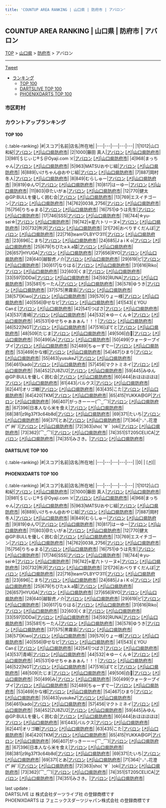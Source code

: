 ```yaml
---
title: 'COUNTUP AREA RANKING | 山口県 | 防府市 | アバロン'
---
```

## COUNTUP AREA RANKING | 山口県 | 防府市 | アバロン

[TOP](/darts/rank/) > [山口県](/darts/rank/山口県/) > [防府市](/darts/rank/山口県/防府市/) > アバロン

___

<a href="https://twitter.com/share?ref_src=twsrc%5Etfw" data-text="COUNTUP AREA RANKING | 山口県防府市アバロン" class="twitter-share-button" data-hashtags="DARTSLIVE,PHOENIXDARTS,darts,ダーツ" data-show-count="false">Tweet</a>

* [ランキング](#カウントアップランキング)
    * [TOP 100](#top-100)
    * [DARTSLIVE TOP 100](#dartslive-top-100)
    * [PHOENIXDARTS TOP 100](#phoenixdarts-top-100)

### 市区町村

<ul>

</ul>

### カウントアップランキング

#### TOP 100



{:.table-ranking}
|#|スコア|名前|店名|所在地|
|---|---|---|---|---|
|1|1012|<span class="rank-name-pd"><span class="pro-icon-pd"></span>山口 和紀</span>|<a href="/darts/rank/shops/7045.html">アバロン</a> <a href="https://vs.phoenixdarts.com/jp/shop/shopDetailInfo/s_7045?s_seq=7045">[↗]</a>|<a href="/darts/rank/山口県/防府市">山口県防府市</a>|
|2|1000|<span class="rank-name-pd">藤田  真人</span>|<a href="/darts/rank/shops/7045.html">アバロン</a> <a href="https://vs.phoenixdarts.com/jp/shop/shopDetailInfo/s_7045?s_seq=7045">[↗]</a>|<a href="/darts/rank/山口県/防府市">山口県防府市</a>|
|3|981|<span class="rank-name-pd">＄じぃじ®️＄＠Oyaji.com ☠️</span>|<a href="/darts/rank/shops/7045.html">アバロン</a> <a href="https://vs.phoenixdarts.com/jp/shop/shopDetailInfo/s_7045?s_seq=7045">[↗]</a>|<a href="/darts/rank/山口県/防府市">山口県防府市</a>|
|4|968|<span class="rank-name-pd">まっちゃん</span>|<a href="/darts/rank/shops/7045.html">アバロン</a> <a href="https://vs.phoenixdarts.com/jp/shop/shopDetailInfo/s_7045?s_seq=7045">[↗]</a>|<a href="/darts/rank/山口県/防府市">山口県防府市</a>|
|5|963|<span class="rank-name-pd">MATSUおやじ組</span>|<a href="/darts/rank/shops/7045.html">アバロン</a> <a href="https://vs.phoenixdarts.com/jp/shop/shopDetailInfo/s_7045?s_seq=7045">[↗]</a>|<a href="/darts/rank/山口県/防府市">山口県防府市</a>|
|6|889|<span class="rank-name-pd">いけちゃん@おやじ組</span>|<a href="/darts/rank/shops/7045.html">アバロン</a> <a href="https://vs.phoenixdarts.com/jp/shop/shopDetailInfo/s_7045?s_seq=7045">[↗]</a>|<a href="/darts/rank/山口県/防府市">山口県防府市</a>|
|7|887|<span class="rank-name-pd"><span class="pro-icon-pd"></span>岡村 冬人</span>|<a href="/darts/rank/shops/7045.html">アバロン</a> <a href="https://vs.phoenixdarts.com/jp/shop/shopDetailInfo/s_7045?s_seq=7045">[↗]</a>|<a href="/darts/rank/山口県/防府市">山口県防府市</a>|
|8|849|<span class="rank-name-pd">むらしゅー</span>|<a href="/darts/rank/shops/7045.html">アバロン</a> <a href="https://vs.phoenixdarts.com/jp/shop/shopDetailInfo/s_7045?s_seq=7045">[↗]</a>|<a href="/darts/rank/山口県/防府市">山口県防府市</a>|
|9|819|<span class="rank-name-pd">ゆん♡</span>|<a href="/darts/rank/shops/7045.html">アバロン</a> <a href="https://vs.phoenixdarts.com/jp/shop/shopDetailInfo/s_7045?s_seq=7045">[↗]</a>|<a href="/darts/rank/山口県/防府市">山口県防府市</a>|
|10|817|<span class="rank-name-pd">はーゆー</span>|<a href="/darts/rank/shops/7045.html">アバロン</a> <a href="https://vs.phoenixdarts.com/jp/shop/shopDetailInfo/s_7045?s_seq=7045">[↗]</a>|<a href="/darts/rank/山口県/防府市">山口県防府市</a>|
|11|803|<span class="rank-name-pd">@たいがぁ</span>|<a href="/darts/rank/shops/7045.html">アバロン</a> <a href="https://vs.phoenixdarts.com/jp/shop/shopDetailInfo/s_7045?s_seq=7045">[↗]</a>|<a href="/darts/rank/山口県/防府市">山口県防府市</a>|
|12|770|<span class="rank-name-pd">健太@GP:BULLを優しく囲む会</span>|<a href="/darts/rank/shops/7045.html">アバロン</a> <a href="https://vs.phoenixdarts.com/jp/shop/shopDetailInfo/s_7045?s_seq=7045">[↗]</a>|<a href="/darts/rank/山口県/防府市">山口県防府市</a>|
|13|769|<span class="rank-name-pd">エスイチゴーン</span>|<a href="/darts/rank/shops/7045.html">アバロン</a> <a href="https://vs.phoenixdarts.com/jp/shop/shopDetailInfo/s_7045?s_seq=7045">[↗]</a>|<a href="/darts/rank/山口県/防府市">山口県防府市</a>|
|14|762|<span class="rank-name-pd">0038_2756</span>|<a href="/darts/rank/shops/7045.html">アバロン</a> <a href="https://vs.phoenixdarts.com/jp/shop/shopDetailInfo/s_7045?s_seq=7045">[↗]</a>|<a href="/darts/rank/山口県/防府市">山口県防府市</a>|
|15|756|<span class="rank-name-pd">りちゅまる</span>|<a href="/darts/rank/shops/7045.html">アバロン</a> <a href="https://vs.phoenixdarts.com/jp/shop/shopDetailInfo/s_7045?s_seq=7045">[↗]</a>|<a href="/darts/rank/山口県/防府市">山口県防府市</a>|
|16|751|<span class="rank-name-pd">ゆうは先生</span>|<a href="/darts/rank/shops/7045.html">アバロン</a> <a href="https://vs.phoenixdarts.com/jp/shop/shopDetailInfo/s_7045?s_seq=7045">[↗]</a>|<a href="/darts/rank/山口県/防府市">山口県防府市</a>|
|17|746|<span class="rank-name-pd">SSS</span>|<a href="/darts/rank/shops/7045.html">アバロン</a> <a href="https://vs.phoenixdarts.com/jp/shop/shopDetailInfo/s_7045?s_seq=7045">[↗]</a>|<a href="/darts/rank/山口県/防府市">山口県防府市</a>|
|18|744|<span class="rank-name-pd">☆yu-sei☆</span>|<a href="/darts/rank/shops/7045.html">アバロン</a> <a href="https://vs.phoenixdarts.com/jp/shop/shopDetailInfo/s_7045?s_seq=7045">[↗]</a>|<a href="/darts/rank/山口県/防府市">山口県防府市</a>|
|19|742|<span class="rank-name-pd">⭐︎星六トリーヌ⭐︎</span>|<a href="/darts/rank/shops/7045.html">アバロン</a> <a href="https://vs.phoenixdarts.com/jp/shop/shopDetailInfo/s_7045?s_seq=7045">[↗]</a>|<a href="/darts/rank/山口県/防府市">山口県防府市</a>|
|20|732|<span class="rank-name-pd">所沢</span>|<a href="/darts/rank/shops/7045.html">アバロン</a> <a href="https://vs.phoenixdarts.com/jp/shop/shopDetailInfo/s_7045?s_seq=7045">[↗]</a>|<a href="/darts/rank/山口県/防府市">山口県防府市</a>|
|21|726|<span class="rank-name-pd">おべりすくだんぼ</span>|<a href="/darts/rank/shops/7045.html">アバロン</a> <a href="https://vs.phoenixdarts.com/jp/shop/shopDetailInfo/s_7045?s_seq=7045">[↗]</a>|<a href="/darts/rank/山口県/防府市">山口県防府市</a>|
|22|716|<span class="rank-name-pd">team♡LBY♡311</span>|<a href="/darts/rank/shops/7045.html">アバロン</a> <a href="https://vs.phoenixdarts.com/jp/shop/shopDetailInfo/s_7045?s_seq=7045">[↗]</a>|<a href="/darts/rank/山口県/防府市">山口県防府市</a>|
|23|696|<span class="rank-name-pd">こまち</span>|<a href="/darts/rank/shops/7045.html">アバロン</a> <a href="https://vs.phoenixdarts.com/jp/shop/shopDetailInfo/s_7045?s_seq=7045">[↗]</a>|<a href="/darts/rank/山口県/防府市">山口県防府市</a>|
|24|685|<span class="rank-name-pd">J a i K o</span>|<a href="/darts/rank/shops/7045.html">アバロン</a> <a href="https://vs.phoenixdarts.com/jp/shop/shopDetailInfo/s_7045?s_seq=7045">[↗]</a>|<a href="/darts/rank/山口県/防府市">山口県防府市</a>|
|25|679|<span class="rank-name-pd">ちびたa.k.a猿</span>|<a href="/darts/rank/shops/7045.html">アバロン</a> <a href="https://vs.phoenixdarts.com/jp/shop/shopDetailInfo/s_7045?s_seq=7045">[↗]</a>|<a href="/darts/rank/山口県/防府市">山口県防府市</a>|
|26|657|<span class="rank-name-pd">HYUGA</span>|<a href="/darts/rank/shops/7045.html">アバロン</a> <a href="https://vs.phoenixdarts.com/jp/shop/shopDetailInfo/s_7045?s_seq=7045">[↗]</a>|<a href="/darts/rank/山口県/防府市">山口県防府市</a>|
|27|656|<span class="rank-name-pd">RYO</span>|<a href="/darts/rank/shops/7045.html">アバロン</a> <a href="https://vs.phoenixdarts.com/jp/shop/shopDetailInfo/s_7045?s_seq=7045">[↗]</a>|<a href="/darts/rank/山口県/防府市">山口県防府市</a>|
|28|640|<span class="rank-name-pd">越智虎ノ介</span>|<a href="/darts/rank/shops/7045.html">アバロン</a> <a href="https://vs.phoenixdarts.com/jp/shop/shopDetailInfo/s_7045?s_seq=7045">[↗]</a>|<a href="/darts/rank/山口県/防府市">山口県防府市</a>|
|29|619|<span class="rank-name-pd">ピ</span>|<a href="/darts/rank/shops/7045.html">アバロン</a> <a href="https://vs.phoenixdarts.com/jp/shop/shopDetailInfo/s_7045?s_seq=7045">[↗]</a>|<a href="/darts/rank/山口県/防府市">山口県防府市</a>|
|30|617|<span class="rank-name-pd">なりはる</span>|<a href="/darts/rank/shops/7045.html">アバロン</a> <a href="https://vs.phoenixdarts.com/jp/shop/shopDetailInfo/s_7045?s_seq=7045">[↗]</a>|<a href="/darts/rank/山口県/防府市">山口県防府市</a>|
|31|616|<span class="rank-name-pd">Riko</span>|<a href="/darts/rank/shops/7045.html">アバロン</a> <a href="https://vs.phoenixdarts.com/jp/shop/shopDetailInfo/s_7045?s_seq=7045">[↗]</a>|<a href="/darts/rank/山口県/防府市">山口県防府市</a>|
|32|603|<span class="rank-name-pd">くま</span>|<a href="/darts/rank/shops/7045.html">アバロン</a> <a href="https://vs.phoenixdarts.com/jp/shop/shopDetailInfo/s_7045?s_seq=7045">[↗]</a>|<a href="/darts/rank/山口県/防府市">山口県防府市</a>|
|33|597|<span class="rank-name-pd">DDDai</span>|<a href="/darts/rank/shops/7045.html">アバロン</a> <a href="https://vs.phoenixdarts.com/jp/shop/shopDetailInfo/s_7045?s_seq=7045">[↗]</a>|<a href="/darts/rank/山口県/防府市">山口県防府市</a>|
|34|592|<span class="rank-name-pd">RUNA</span>|<a href="/darts/rank/shops/7045.html">アバロン</a> <a href="https://vs.phoenixdarts.com/jp/shop/shopDetailInfo/s_7045?s_seq=7045">[↗]</a>|<a href="/darts/rank/山口県/防府市">山口県防府市</a>|
|35|581|<span class="rank-name-pd">ちーたん</span>|<a href="/darts/rank/shops/7045.html">アバロン</a> <a href="https://vs.phoenixdarts.com/jp/shop/shopDetailInfo/s_7045?s_seq=7045">[↗]</a>|<a href="/darts/rank/山口県/防府市">山口県防府市</a>|
|36|578|<span class="rank-name-pd">ゆうき</span>|<a href="/darts/rank/shops/7045.html">アバロン</a> <a href="https://vs.phoenixdarts.com/jp/shop/shopDetailInfo/s_7045?s_seq=7045">[↗]</a>|<a href="/darts/rank/山口県/防府市">山口県防府市</a>|
|37|575|<span class="rank-name-pd">黒霧島</span>|<a href="/darts/rank/shops/7045.html">アバロン</a> <a href="https://vs.phoenixdarts.com/jp/shop/shopDetailInfo/s_7045?s_seq=7045">[↗]</a>|<a href="/darts/rank/山口県/防府市">山口県防府市</a>|
|38|571|<span class="rank-name-pd">Kiwo</span>|<a href="/darts/rank/shops/7045.html">アバロン</a> <a href="https://vs.phoenixdarts.com/jp/shop/shopDetailInfo/s_7045?s_seq=7045">[↗]</a>|<a href="/darts/rank/山口県/防府市">山口県防府市</a>|
|39|570|<span class="rank-name-pd">りょー様</span>|<a href="/darts/rank/shops/7045.html">アバロン</a> <a href="https://vs.phoenixdarts.com/jp/shop/shopDetailInfo/s_7045?s_seq=7045">[↗]</a>|<a href="/darts/rank/山口県/防府市">山口県防府市</a>|
|40|556|<span class="rank-name-pd">@せなピ</span>|<a href="/darts/rank/shops/7045.html">アバロン</a> <a href="https://vs.phoenixdarts.com/jp/shop/shopDetailInfo/s_7045?s_seq=7045">[↗]</a>|<a href="/darts/rank/山口県/防府市">山口県防府市</a>|
|41|543|<span class="rank-name-pd">￡YOU Can￡</span>|<a href="/darts/rank/shops/7045.html">アバロン</a> <a href="https://vs.phoenixdarts.com/jp/shop/shopDetailInfo/s_7045?s_seq=7045">[↗]</a>|<a href="/darts/rank/山口県/防府市">山口県防府市</a>|
|42|541|<span class="rank-name-pd">つばさ</span>|<a href="/darts/rank/shops/7045.html">アバロン</a> <a href="https://vs.phoenixdarts.com/jp/shop/shopDetailInfo/s_7045?s_seq=7045">[↗]</a>|<a href="/darts/rank/山口県/防府市">山口県防府市</a>|
|43|537|<span class="rank-name-pd">青崎</span>|<a href="/darts/rank/shops/7045.html">アバロン</a> <a href="https://vs.phoenixdarts.com/jp/shop/shopDetailInfo/s_7045?s_seq=7045">[↗]</a>|<a href="/darts/rank/山口県/防府市">山口県防府市</a>|
|44|532|<span class="rank-name-pd">☆ゆーくん☆</span>|<a href="/darts/rank/shops/7045.html">アバロン</a> <a href="https://vs.phoenixdarts.com/jp/shop/shopDetailInfo/s_7045?s_seq=7045">[↗]</a>|<a href="/darts/rank/山口県/防府市">山口県防府市</a>|
|45|531|<span class="rank-name-pd">ゆせちゃぁぁぁん！！！</span>|<a href="/darts/rank/shops/7045.html">アバロン</a> <a href="https://vs.phoenixdarts.com/jp/shop/shopDetailInfo/s_7045?s_seq=7045">[↗]</a>|<a href="/darts/rank/山口県/防府市">山口県防府市</a>|
|46|522|<span class="rank-name-pd">NGT</span>|<a href="/darts/rank/shops/7045.html">アバロン</a> <a href="https://vs.phoenixdarts.com/jp/shop/shopDetailInfo/s_7045?s_seq=7045">[↗]</a>|<a href="/darts/rank/山口県/防府市">山口県防府市</a>|
|47|516|<span class="rank-name-pd">ぽてと</span>|<a href="/darts/rank/shops/7045.html">アバロン</a> <a href="https://vs.phoenixdarts.com/jp/shop/shopDetailInfo/s_7045?s_seq=7045">[↗]</a>|<a href="/darts/rank/山口県/防府市">山口県防府市</a>|
|48|509|<span class="rank-name-pd">たじま</span>|<a href="/darts/rank/shops/7045.html">アバロン</a> <a href="https://vs.phoenixdarts.com/jp/shop/shopDetailInfo/s_7045?s_seq=7045">[↗]</a>|<a href="/darts/rank/山口県/防府市">山口県防府市</a>|
|49|506|<span class="rank-name-pd">白🐎</span>|<a href="/darts/rank/shops/7045.html">アバロン</a> <a href="https://vs.phoenixdarts.com/jp/shop/shopDetailInfo/s_7045?s_seq=7045">[↗]</a>|<a href="/darts/rank/山口県/防府市">山口県防府市</a>|
|50|499|<span class="rank-name-pd">み</span>|<a href="/darts/rank/shops/7045.html">アバロン</a> <a href="https://vs.phoenixdarts.com/jp/shop/shopDetailInfo/s_7045?s_seq=7045">[↗]</a>|<a href="/darts/rank/山口県/防府市">山口県防府市</a>|
|50|499|<span class="rank-name-pd">ウォータープイプイ</span>|<a href="/darts/rank/shops/7045.html">アバロン</a> <a href="https://vs.phoenixdarts.com/jp/shop/shopDetailInfo/s_7045?s_seq=7045">[↗]</a>|<a href="/darts/rank/山口県/防府市">山口県防府市</a>|
|52|489|<span class="rank-name-pd">ちゅーずでー</span>|<a href="/darts/rank/shops/7045.html">アバロン</a> <a href="https://vs.phoenixdarts.com/jp/shop/shopDetailInfo/s_7045?s_seq=7045">[↗]</a>|<a href="/darts/rank/山口県/防府市">山口県防府市</a>|
|53|469|<span class="rank-name-pd">かな様</span>|<a href="/darts/rank/shops/7045.html">アバロン</a> <a href="https://vs.phoenixdarts.com/jp/shop/shopDetailInfo/s_7045?s_seq=7045">[↗]</a>|<a href="/darts/rank/山口県/防府市">山口県防府市</a>|
|54|467|<span class="rank-name-pd">ひまり</span>|<a href="/darts/rank/shops/7045.html">アバロン</a> <a href="https://vs.phoenixdarts.com/jp/shop/shopDetailInfo/s_7045?s_seq=7045">[↗]</a>|<a href="/darts/rank/山口県/防府市">山口県防府市</a>|
|55|463|<span class="rank-name-pd">yusuke♪</span>|<a href="/darts/rank/shops/7045.html">アバロン</a> <a href="https://vs.phoenixdarts.com/jp/shop/shopDetailInfo/s_7045?s_seq=7045">[↗]</a>|<a href="/darts/rank/山口県/防府市">山口県防府市</a>|
|56|461|<span class="rank-name-pd">kado</span>|<a href="/darts/rank/shops/7045.html">アバロン</a> <a href="https://vs.phoenixdarts.com/jp/shop/shopDetailInfo/s_7045?s_seq=7045">[↗]</a>|<a href="/darts/rank/山口県/防府市">山口県防府市</a>|
|57|456|<span class="rank-name-pd">マクトミネイ</span>|<a href="/darts/rank/shops/7045.html">アバロン</a> <a href="https://vs.phoenixdarts.com/jp/shop/shopDetailInfo/s_7045?s_seq=7045">[↗]</a>|<a href="/darts/rank/山口県/防府市">山口県防府市</a>|
|58|452|<span class="rank-name-pd">ZU8ZU2</span>|<a href="/darts/rank/shops/7045.html">アバロン</a> <a href="https://vs.phoenixdarts.com/jp/shop/shopDetailInfo/s_7045?s_seq=7045">[↗]</a>|<a href="/darts/rank/山口県/防府市">山口県防府市</a>|
|59|445|<span class="rank-name-pd">みゆん@GP:BULLを優しく囲む会</span>|<a href="/darts/rank/shops/7045.html">アバロン</a> <a href="https://vs.phoenixdarts.com/jp/shop/shopDetailInfo/s_7045?s_seq=7045">[↗]</a>|<a href="/darts/rank/山口県/防府市">山口県防府市</a>|
|60|444|<span class="rank-name-pd">おほほほほほ</span>|<a href="/darts/rank/shops/7045.html">アバロン</a> <a href="https://vs.phoenixdarts.com/jp/shop/shopDetailInfo/s_7045?s_seq=7045">[↗]</a>|<a href="/darts/rank/山口県/防府市">山口県防府市</a>|
|61|443|<span class="rank-name-pd">バルクス</span>|<a href="/darts/rank/shops/7045.html">アバロン</a> <a href="https://vs.phoenixdarts.com/jp/shop/shopDetailInfo/s_7045?s_seq=7045">[↗]</a>|<a href="/darts/rank/山口県/防府市">山口県防府市</a>|
|62|441|<span class="rank-name-pd">オリゴ糖</span>|<a href="/darts/rank/shops/7045.html">アバロン</a> <a href="https://vs.phoenixdarts.com/jp/shop/shopDetailInfo/s_7045?s_seq=7045">[↗]</a>|<a href="/darts/rank/山口県/防府市">山口県防府市</a>|
|63|435|<span class="rank-name-pd">こた</span>|<a href="/darts/rank/shops/7045.html">アバロン</a> <a href="https://vs.phoenixdarts.com/jp/shop/shopDetailInfo/s_7045?s_seq=7045">[↗]</a>|<a href="/darts/rank/山口県/防府市">山口県防府市</a>|
|64|420|<span class="rank-name-pd">TKM</span>|<a href="/darts/rank/shops/7045.html">アバロン</a> <a href="https://vs.phoenixdarts.com/jp/shop/shopDetailInfo/s_7045?s_seq=7045">[↗]</a>|<a href="/darts/rank/山口県/防府市">山口県防府市</a>|
|65|415|<span class="rank-name-pd">YUKKA@GP</span>|<a href="/darts/rank/shops/7045.html">アバロン</a> <a href="https://vs.phoenixdarts.com/jp/shop/shopDetailInfo/s_7045?s_seq=7045">[↗]</a>|<a href="/darts/rank/山口県/防府市">山口県防府市</a>|
|66|407|<span class="rank-name-pd">がっきーーー(⌒ ͜   ⌒)</span>|<a href="/darts/rank/shops/7045.html">アバロン</a> <a href="https://vs.phoenixdarts.com/jp/shop/shopDetailInfo/s_7045?s_seq=7045">[↗]</a>|<a href="/darts/rank/山口県/防府市">山口県防府市</a>|
|67|396|<span class="rank-name-pd">日本人なら米を食え</span>|<a href="/darts/rank/shops/7045.html">アバロン</a> <a href="https://vs.phoenixdarts.com/jp/shop/shopDetailInfo/s_7045?s_seq=7045">[↗]</a>|<a href="/darts/rank/山口県/防府市">山口県防府市</a>|
|68|381|<span class="rank-name-pd">z9lg37f3c64b8d</span>|<a href="/darts/rank/shops/7045.html">アバロン</a> <a href="https://vs.phoenixdarts.com/jp/shop/shopDetailInfo/s_7045?s_seq=7045">[↗]</a>|<a href="/darts/rank/山口県/防府市">山口県防府市</a>|
|69|371|<span class="rank-name-pd">たいち</span>|<a href="/darts/rank/shops/7045.html">アバロン</a> <a href="https://vs.phoenixdarts.com/jp/shop/shopDetailInfo/s_7045?s_seq=7045">[↗]</a>|<a href="/darts/rank/山口県/防府市">山口県防府市</a>|
|69|371|<span class="rank-name-pd">とあ</span>|<a href="/darts/rank/shops/7045.html">アバロン</a> <a href="https://vs.phoenixdarts.com/jp/shop/shopDetailInfo/s_7045?s_seq=7045">[↗]</a>|<a href="/darts/rank/山口県/防府市">山口県防府市</a>|
|71|364|<span class="rank-name-pd">㌧㌧花澄(*ﾟ艸ﾟ)</span>|<a href="/darts/rank/shops/7045.html">アバロン</a> <a href="https://vs.phoenixdarts.com/jp/shop/shopDetailInfo/s_7045?s_seq=7045">[↗]</a>|<a href="/darts/rank/山口県/防府市">山口県防府市</a>|
|72|363|<span class="rank-name-pd">sho( ´∀｀)oki</span>|<a href="/darts/rank/shops/7045.html">アバロン</a> <a href="https://vs.phoenixdarts.com/jp/shop/shopDetailInfo/s_7045?s_seq=7045">[↗]</a>|<a href="/darts/rank/山口県/防府市">山口県防府市</a>|
|73|362|<span class="rank-name-pd">(⌒ ͜   ⌒)</span>|<a href="/darts/rank/shops/7045.html">アバロン</a> <a href="https://vs.phoenixdarts.com/jp/shop/shopDetailInfo/s_7045?s_seq=7045">[↗]</a>|<a href="/darts/rank/山口県/防府市">山口県防府市</a>|
|74|351|<span class="rank-name-pd">ST205CELICA</span>|<a href="/darts/rank/shops/7045.html">アバロン</a> <a href="https://vs.phoenixdarts.com/jp/shop/shopDetailInfo/s_7045?s_seq=7045">[↗]</a>|<a href="/darts/rank/山口県/防府市">山口県防府市</a>|
|74|351|<span class="rank-name-pd">みさき。</span>|<a href="/darts/rank/shops/7045.html">アバロン</a> <a href="https://vs.phoenixdarts.com/jp/shop/shopDetailInfo/s_7045?s_seq=7045">[↗]</a>|<a href="/darts/rank/山口県/防府市">山口県防府市</a>|


#### DARTSLIVE TOP 100



{:.table-ranking}
|#|スコア|名前|店名|所在地|
|---|---|---|---|---|
||0|<span class="rank-name-dl"> </span>|<a href="/darts/rank/shops/.html"></a> <a href="">[↗]</a>|<a href="/darts/rank//"></a>|


#### PHOENIXDARTS TOP 100



{:.table-ranking}
|#|スコア|名前|店名|所在地|
|---|---|---|---|---|
|1|1012|<span class="rank-name-pd"><span class="pro-icon-pd"></span>山口 和紀</span>|<a href="/darts/rank/shops/7045.html">アバロン</a> <a href="https://vs.phoenixdarts.com/jp/shop/shopDetailInfo/s_7045?s_seq=7045">[↗]</a>|<a href="/darts/rank/山口県/防府市">山口県防府市</a>|
|2|1000|<span class="rank-name-pd">藤田  真人</span>|<a href="/darts/rank/shops/7045.html">アバロン</a> <a href="https://vs.phoenixdarts.com/jp/shop/shopDetailInfo/s_7045?s_seq=7045">[↗]</a>|<a href="/darts/rank/山口県/防府市">山口県防府市</a>|
|3|981|<span class="rank-name-pd">＄じぃじ®️＄＠Oyaji.com ☠️</span>|<a href="/darts/rank/shops/7045.html">アバロン</a> <a href="https://vs.phoenixdarts.com/jp/shop/shopDetailInfo/s_7045?s_seq=7045">[↗]</a>|<a href="/darts/rank/山口県/防府市">山口県防府市</a>|
|4|968|<span class="rank-name-pd">まっちゃん</span>|<a href="/darts/rank/shops/7045.html">アバロン</a> <a href="https://vs.phoenixdarts.com/jp/shop/shopDetailInfo/s_7045?s_seq=7045">[↗]</a>|<a href="/darts/rank/山口県/防府市">山口県防府市</a>|
|5|963|<span class="rank-name-pd">MATSUおやじ組</span>|<a href="/darts/rank/shops/7045.html">アバロン</a> <a href="https://vs.phoenixdarts.com/jp/shop/shopDetailInfo/s_7045?s_seq=7045">[↗]</a>|<a href="/darts/rank/山口県/防府市">山口県防府市</a>|
|6|889|<span class="rank-name-pd">いけちゃん@おやじ組</span>|<a href="/darts/rank/shops/7045.html">アバロン</a> <a href="https://vs.phoenixdarts.com/jp/shop/shopDetailInfo/s_7045?s_seq=7045">[↗]</a>|<a href="/darts/rank/山口県/防府市">山口県防府市</a>|
|7|887|<span class="rank-name-pd"><span class="pro-icon-pd"></span>岡村 冬人</span>|<a href="/darts/rank/shops/7045.html">アバロン</a> <a href="https://vs.phoenixdarts.com/jp/shop/shopDetailInfo/s_7045?s_seq=7045">[↗]</a>|<a href="/darts/rank/山口県/防府市">山口県防府市</a>|
|8|849|<span class="rank-name-pd">むらしゅー</span>|<a href="/darts/rank/shops/7045.html">アバロン</a> <a href="https://vs.phoenixdarts.com/jp/shop/shopDetailInfo/s_7045?s_seq=7045">[↗]</a>|<a href="/darts/rank/山口県/防府市">山口県防府市</a>|
|9|819|<span class="rank-name-pd">ゆん♡</span>|<a href="/darts/rank/shops/7045.html">アバロン</a> <a href="https://vs.phoenixdarts.com/jp/shop/shopDetailInfo/s_7045?s_seq=7045">[↗]</a>|<a href="/darts/rank/山口県/防府市">山口県防府市</a>|
|10|817|<span class="rank-name-pd">はーゆー</span>|<a href="/darts/rank/shops/7045.html">アバロン</a> <a href="https://vs.phoenixdarts.com/jp/shop/shopDetailInfo/s_7045?s_seq=7045">[↗]</a>|<a href="/darts/rank/山口県/防府市">山口県防府市</a>|
|11|803|<span class="rank-name-pd">@たいがぁ</span>|<a href="/darts/rank/shops/7045.html">アバロン</a> <a href="https://vs.phoenixdarts.com/jp/shop/shopDetailInfo/s_7045?s_seq=7045">[↗]</a>|<a href="/darts/rank/山口県/防府市">山口県防府市</a>|
|12|770|<span class="rank-name-pd">健太@GP:BULLを優しく囲む会</span>|<a href="/darts/rank/shops/7045.html">アバロン</a> <a href="https://vs.phoenixdarts.com/jp/shop/shopDetailInfo/s_7045?s_seq=7045">[↗]</a>|<a href="/darts/rank/山口県/防府市">山口県防府市</a>|
|13|769|<span class="rank-name-pd">エスイチゴーン</span>|<a href="/darts/rank/shops/7045.html">アバロン</a> <a href="https://vs.phoenixdarts.com/jp/shop/shopDetailInfo/s_7045?s_seq=7045">[↗]</a>|<a href="/darts/rank/山口県/防府市">山口県防府市</a>|
|14|762|<span class="rank-name-pd">0038_2756</span>|<a href="/darts/rank/shops/7045.html">アバロン</a> <a href="https://vs.phoenixdarts.com/jp/shop/shopDetailInfo/s_7045?s_seq=7045">[↗]</a>|<a href="/darts/rank/山口県/防府市">山口県防府市</a>|
|15|756|<span class="rank-name-pd">りちゅまる</span>|<a href="/darts/rank/shops/7045.html">アバロン</a> <a href="https://vs.phoenixdarts.com/jp/shop/shopDetailInfo/s_7045?s_seq=7045">[↗]</a>|<a href="/darts/rank/山口県/防府市">山口県防府市</a>|
|16|751|<span class="rank-name-pd">ゆうは先生</span>|<a href="/darts/rank/shops/7045.html">アバロン</a> <a href="https://vs.phoenixdarts.com/jp/shop/shopDetailInfo/s_7045?s_seq=7045">[↗]</a>|<a href="/darts/rank/山口県/防府市">山口県防府市</a>|
|17|746|<span class="rank-name-pd">SSS</span>|<a href="/darts/rank/shops/7045.html">アバロン</a> <a href="https://vs.phoenixdarts.com/jp/shop/shopDetailInfo/s_7045?s_seq=7045">[↗]</a>|<a href="/darts/rank/山口県/防府市">山口県防府市</a>|
|18|744|<span class="rank-name-pd">☆yu-sei☆</span>|<a href="/darts/rank/shops/7045.html">アバロン</a> <a href="https://vs.phoenixdarts.com/jp/shop/shopDetailInfo/s_7045?s_seq=7045">[↗]</a>|<a href="/darts/rank/山口県/防府市">山口県防府市</a>|
|19|742|<span class="rank-name-pd">⭐︎星六トリーヌ⭐︎</span>|<a href="/darts/rank/shops/7045.html">アバロン</a> <a href="https://vs.phoenixdarts.com/jp/shop/shopDetailInfo/s_7045?s_seq=7045">[↗]</a>|<a href="/darts/rank/山口県/防府市">山口県防府市</a>|
|20|732|<span class="rank-name-pd">所沢</span>|<a href="/darts/rank/shops/7045.html">アバロン</a> <a href="https://vs.phoenixdarts.com/jp/shop/shopDetailInfo/s_7045?s_seq=7045">[↗]</a>|<a href="/darts/rank/山口県/防府市">山口県防府市</a>|
|21|726|<span class="rank-name-pd">おべりすくだんぼ</span>|<a href="/darts/rank/shops/7045.html">アバロン</a> <a href="https://vs.phoenixdarts.com/jp/shop/shopDetailInfo/s_7045?s_seq=7045">[↗]</a>|<a href="/darts/rank/山口県/防府市">山口県防府市</a>|
|22|716|<span class="rank-name-pd">team♡LBY♡311</span>|<a href="/darts/rank/shops/7045.html">アバロン</a> <a href="https://vs.phoenixdarts.com/jp/shop/shopDetailInfo/s_7045?s_seq=7045">[↗]</a>|<a href="/darts/rank/山口県/防府市">山口県防府市</a>|
|23|696|<span class="rank-name-pd">こまち</span>|<a href="/darts/rank/shops/7045.html">アバロン</a> <a href="https://vs.phoenixdarts.com/jp/shop/shopDetailInfo/s_7045?s_seq=7045">[↗]</a>|<a href="/darts/rank/山口県/防府市">山口県防府市</a>|
|24|685|<span class="rank-name-pd">J a i K o</span>|<a href="/darts/rank/shops/7045.html">アバロン</a> <a href="https://vs.phoenixdarts.com/jp/shop/shopDetailInfo/s_7045?s_seq=7045">[↗]</a>|<a href="/darts/rank/山口県/防府市">山口県防府市</a>|
|25|679|<span class="rank-name-pd">ちびたa.k.a猿</span>|<a href="/darts/rank/shops/7045.html">アバロン</a> <a href="https://vs.phoenixdarts.com/jp/shop/shopDetailInfo/s_7045?s_seq=7045">[↗]</a>|<a href="/darts/rank/山口県/防府市">山口県防府市</a>|
|26|657|<span class="rank-name-pd">HYUGA</span>|<a href="/darts/rank/shops/7045.html">アバロン</a> <a href="https://vs.phoenixdarts.com/jp/shop/shopDetailInfo/s_7045?s_seq=7045">[↗]</a>|<a href="/darts/rank/山口県/防府市">山口県防府市</a>|
|27|656|<span class="rank-name-pd">RYO</span>|<a href="/darts/rank/shops/7045.html">アバロン</a> <a href="https://vs.phoenixdarts.com/jp/shop/shopDetailInfo/s_7045?s_seq=7045">[↗]</a>|<a href="/darts/rank/山口県/防府市">山口県防府市</a>|
|28|640|<span class="rank-name-pd">越智虎ノ介</span>|<a href="/darts/rank/shops/7045.html">アバロン</a> <a href="https://vs.phoenixdarts.com/jp/shop/shopDetailInfo/s_7045?s_seq=7045">[↗]</a>|<a href="/darts/rank/山口県/防府市">山口県防府市</a>|
|29|619|<span class="rank-name-pd">ピ</span>|<a href="/darts/rank/shops/7045.html">アバロン</a> <a href="https://vs.phoenixdarts.com/jp/shop/shopDetailInfo/s_7045?s_seq=7045">[↗]</a>|<a href="/darts/rank/山口県/防府市">山口県防府市</a>|
|30|617|<span class="rank-name-pd">なりはる</span>|<a href="/darts/rank/shops/7045.html">アバロン</a> <a href="https://vs.phoenixdarts.com/jp/shop/shopDetailInfo/s_7045?s_seq=7045">[↗]</a>|<a href="/darts/rank/山口県/防府市">山口県防府市</a>|
|31|616|<span class="rank-name-pd">Riko</span>|<a href="/darts/rank/shops/7045.html">アバロン</a> <a href="https://vs.phoenixdarts.com/jp/shop/shopDetailInfo/s_7045?s_seq=7045">[↗]</a>|<a href="/darts/rank/山口県/防府市">山口県防府市</a>|
|32|603|<span class="rank-name-pd">くま</span>|<a href="/darts/rank/shops/7045.html">アバロン</a> <a href="https://vs.phoenixdarts.com/jp/shop/shopDetailInfo/s_7045?s_seq=7045">[↗]</a>|<a href="/darts/rank/山口県/防府市">山口県防府市</a>|
|33|597|<span class="rank-name-pd">DDDai</span>|<a href="/darts/rank/shops/7045.html">アバロン</a> <a href="https://vs.phoenixdarts.com/jp/shop/shopDetailInfo/s_7045?s_seq=7045">[↗]</a>|<a href="/darts/rank/山口県/防府市">山口県防府市</a>|
|34|592|<span class="rank-name-pd">RUNA</span>|<a href="/darts/rank/shops/7045.html">アバロン</a> <a href="https://vs.phoenixdarts.com/jp/shop/shopDetailInfo/s_7045?s_seq=7045">[↗]</a>|<a href="/darts/rank/山口県/防府市">山口県防府市</a>|
|35|581|<span class="rank-name-pd">ちーたん</span>|<a href="/darts/rank/shops/7045.html">アバロン</a> <a href="https://vs.phoenixdarts.com/jp/shop/shopDetailInfo/s_7045?s_seq=7045">[↗]</a>|<a href="/darts/rank/山口県/防府市">山口県防府市</a>|
|36|578|<span class="rank-name-pd">ゆうき</span>|<a href="/darts/rank/shops/7045.html">アバロン</a> <a href="https://vs.phoenixdarts.com/jp/shop/shopDetailInfo/s_7045?s_seq=7045">[↗]</a>|<a href="/darts/rank/山口県/防府市">山口県防府市</a>|
|37|575|<span class="rank-name-pd">黒霧島</span>|<a href="/darts/rank/shops/7045.html">アバロン</a> <a href="https://vs.phoenixdarts.com/jp/shop/shopDetailInfo/s_7045?s_seq=7045">[↗]</a>|<a href="/darts/rank/山口県/防府市">山口県防府市</a>|
|38|571|<span class="rank-name-pd">Kiwo</span>|<a href="/darts/rank/shops/7045.html">アバロン</a> <a href="https://vs.phoenixdarts.com/jp/shop/shopDetailInfo/s_7045?s_seq=7045">[↗]</a>|<a href="/darts/rank/山口県/防府市">山口県防府市</a>|
|39|570|<span class="rank-name-pd">りょー様</span>|<a href="/darts/rank/shops/7045.html">アバロン</a> <a href="https://vs.phoenixdarts.com/jp/shop/shopDetailInfo/s_7045?s_seq=7045">[↗]</a>|<a href="/darts/rank/山口県/防府市">山口県防府市</a>|
|40|556|<span class="rank-name-pd">@せなピ</span>|<a href="/darts/rank/shops/7045.html">アバロン</a> <a href="https://vs.phoenixdarts.com/jp/shop/shopDetailInfo/s_7045?s_seq=7045">[↗]</a>|<a href="/darts/rank/山口県/防府市">山口県防府市</a>|
|41|543|<span class="rank-name-pd">￡YOU Can￡</span>|<a href="/darts/rank/shops/7045.html">アバロン</a> <a href="https://vs.phoenixdarts.com/jp/shop/shopDetailInfo/s_7045?s_seq=7045">[↗]</a>|<a href="/darts/rank/山口県/防府市">山口県防府市</a>|
|42|541|<span class="rank-name-pd">つばさ</span>|<a href="/darts/rank/shops/7045.html">アバロン</a> <a href="https://vs.phoenixdarts.com/jp/shop/shopDetailInfo/s_7045?s_seq=7045">[↗]</a>|<a href="/darts/rank/山口県/防府市">山口県防府市</a>|
|43|537|<span class="rank-name-pd">青崎</span>|<a href="/darts/rank/shops/7045.html">アバロン</a> <a href="https://vs.phoenixdarts.com/jp/shop/shopDetailInfo/s_7045?s_seq=7045">[↗]</a>|<a href="/darts/rank/山口県/防府市">山口県防府市</a>|
|44|532|<span class="rank-name-pd">☆ゆーくん☆</span>|<a href="/darts/rank/shops/7045.html">アバロン</a> <a href="https://vs.phoenixdarts.com/jp/shop/shopDetailInfo/s_7045?s_seq=7045">[↗]</a>|<a href="/darts/rank/山口県/防府市">山口県防府市</a>|
|45|531|<span class="rank-name-pd">ゆせちゃぁぁぁん！！！</span>|<a href="/darts/rank/shops/7045.html">アバロン</a> <a href="https://vs.phoenixdarts.com/jp/shop/shopDetailInfo/s_7045?s_seq=7045">[↗]</a>|<a href="/darts/rank/山口県/防府市">山口県防府市</a>|
|46|522|<span class="rank-name-pd">NGT</span>|<a href="/darts/rank/shops/7045.html">アバロン</a> <a href="https://vs.phoenixdarts.com/jp/shop/shopDetailInfo/s_7045?s_seq=7045">[↗]</a>|<a href="/darts/rank/山口県/防府市">山口県防府市</a>|
|47|516|<span class="rank-name-pd">ぽてと</span>|<a href="/darts/rank/shops/7045.html">アバロン</a> <a href="https://vs.phoenixdarts.com/jp/shop/shopDetailInfo/s_7045?s_seq=7045">[↗]</a>|<a href="/darts/rank/山口県/防府市">山口県防府市</a>|
|48|509|<span class="rank-name-pd">たじま</span>|<a href="/darts/rank/shops/7045.html">アバロン</a> <a href="https://vs.phoenixdarts.com/jp/shop/shopDetailInfo/s_7045?s_seq=7045">[↗]</a>|<a href="/darts/rank/山口県/防府市">山口県防府市</a>|
|49|506|<span class="rank-name-pd">白🐎</span>|<a href="/darts/rank/shops/7045.html">アバロン</a> <a href="https://vs.phoenixdarts.com/jp/shop/shopDetailInfo/s_7045?s_seq=7045">[↗]</a>|<a href="/darts/rank/山口県/防府市">山口県防府市</a>|
|50|499|<span class="rank-name-pd">み</span>|<a href="/darts/rank/shops/7045.html">アバロン</a> <a href="https://vs.phoenixdarts.com/jp/shop/shopDetailInfo/s_7045?s_seq=7045">[↗]</a>|<a href="/darts/rank/山口県/防府市">山口県防府市</a>|
|50|499|<span class="rank-name-pd">ウォータープイプイ</span>|<a href="/darts/rank/shops/7045.html">アバロン</a> <a href="https://vs.phoenixdarts.com/jp/shop/shopDetailInfo/s_7045?s_seq=7045">[↗]</a>|<a href="/darts/rank/山口県/防府市">山口県防府市</a>|
|52|489|<span class="rank-name-pd">ちゅーずでー</span>|<a href="/darts/rank/shops/7045.html">アバロン</a> <a href="https://vs.phoenixdarts.com/jp/shop/shopDetailInfo/s_7045?s_seq=7045">[↗]</a>|<a href="/darts/rank/山口県/防府市">山口県防府市</a>|
|53|469|<span class="rank-name-pd">かな様</span>|<a href="/darts/rank/shops/7045.html">アバロン</a> <a href="https://vs.phoenixdarts.com/jp/shop/shopDetailInfo/s_7045?s_seq=7045">[↗]</a>|<a href="/darts/rank/山口県/防府市">山口県防府市</a>|
|54|467|<span class="rank-name-pd">ひまり</span>|<a href="/darts/rank/shops/7045.html">アバロン</a> <a href="https://vs.phoenixdarts.com/jp/shop/shopDetailInfo/s_7045?s_seq=7045">[↗]</a>|<a href="/darts/rank/山口県/防府市">山口県防府市</a>|
|55|463|<span class="rank-name-pd">yusuke♪</span>|<a href="/darts/rank/shops/7045.html">アバロン</a> <a href="https://vs.phoenixdarts.com/jp/shop/shopDetailInfo/s_7045?s_seq=7045">[↗]</a>|<a href="/darts/rank/山口県/防府市">山口県防府市</a>|
|56|461|<span class="rank-name-pd">kado</span>|<a href="/darts/rank/shops/7045.html">アバロン</a> <a href="https://vs.phoenixdarts.com/jp/shop/shopDetailInfo/s_7045?s_seq=7045">[↗]</a>|<a href="/darts/rank/山口県/防府市">山口県防府市</a>|
|57|456|<span class="rank-name-pd">マクトミネイ</span>|<a href="/darts/rank/shops/7045.html">アバロン</a> <a href="https://vs.phoenixdarts.com/jp/shop/shopDetailInfo/s_7045?s_seq=7045">[↗]</a>|<a href="/darts/rank/山口県/防府市">山口県防府市</a>|
|58|452|<span class="rank-name-pd">ZU8ZU2</span>|<a href="/darts/rank/shops/7045.html">アバロン</a> <a href="https://vs.phoenixdarts.com/jp/shop/shopDetailInfo/s_7045?s_seq=7045">[↗]</a>|<a href="/darts/rank/山口県/防府市">山口県防府市</a>|
|59|445|<span class="rank-name-pd">みゆん@GP:BULLを優しく囲む会</span>|<a href="/darts/rank/shops/7045.html">アバロン</a> <a href="https://vs.phoenixdarts.com/jp/shop/shopDetailInfo/s_7045?s_seq=7045">[↗]</a>|<a href="/darts/rank/山口県/防府市">山口県防府市</a>|
|60|444|<span class="rank-name-pd">おほほほほほ</span>|<a href="/darts/rank/shops/7045.html">アバロン</a> <a href="https://vs.phoenixdarts.com/jp/shop/shopDetailInfo/s_7045?s_seq=7045">[↗]</a>|<a href="/darts/rank/山口県/防府市">山口県防府市</a>|
|61|443|<span class="rank-name-pd">バルクス</span>|<a href="/darts/rank/shops/7045.html">アバロン</a> <a href="https://vs.phoenixdarts.com/jp/shop/shopDetailInfo/s_7045?s_seq=7045">[↗]</a>|<a href="/darts/rank/山口県/防府市">山口県防府市</a>|
|62|441|<span class="rank-name-pd">オリゴ糖</span>|<a href="/darts/rank/shops/7045.html">アバロン</a> <a href="https://vs.phoenixdarts.com/jp/shop/shopDetailInfo/s_7045?s_seq=7045">[↗]</a>|<a href="/darts/rank/山口県/防府市">山口県防府市</a>|
|63|435|<span class="rank-name-pd">こた</span>|<a href="/darts/rank/shops/7045.html">アバロン</a> <a href="https://vs.phoenixdarts.com/jp/shop/shopDetailInfo/s_7045?s_seq=7045">[↗]</a>|<a href="/darts/rank/山口県/防府市">山口県防府市</a>|
|64|420|<span class="rank-name-pd">TKM</span>|<a href="/darts/rank/shops/7045.html">アバロン</a> <a href="https://vs.phoenixdarts.com/jp/shop/shopDetailInfo/s_7045?s_seq=7045">[↗]</a>|<a href="/darts/rank/山口県/防府市">山口県防府市</a>|
|65|415|<span class="rank-name-pd">YUKKA@GP</span>|<a href="/darts/rank/shops/7045.html">アバロン</a> <a href="https://vs.phoenixdarts.com/jp/shop/shopDetailInfo/s_7045?s_seq=7045">[↗]</a>|<a href="/darts/rank/山口県/防府市">山口県防府市</a>|
|66|407|<span class="rank-name-pd">がっきーーー(⌒ ͜   ⌒)</span>|<a href="/darts/rank/shops/7045.html">アバロン</a> <a href="https://vs.phoenixdarts.com/jp/shop/shopDetailInfo/s_7045?s_seq=7045">[↗]</a>|<a href="/darts/rank/山口県/防府市">山口県防府市</a>|
|67|396|<span class="rank-name-pd">日本人なら米を食え</span>|<a href="/darts/rank/shops/7045.html">アバロン</a> <a href="https://vs.phoenixdarts.com/jp/shop/shopDetailInfo/s_7045?s_seq=7045">[↗]</a>|<a href="/darts/rank/山口県/防府市">山口県防府市</a>|
|68|381|<span class="rank-name-pd">z9lg37f3c64b8d</span>|<a href="/darts/rank/shops/7045.html">アバロン</a> <a href="https://vs.phoenixdarts.com/jp/shop/shopDetailInfo/s_7045?s_seq=7045">[↗]</a>|<a href="/darts/rank/山口県/防府市">山口県防府市</a>|
|69|371|<span class="rank-name-pd">たいち</span>|<a href="/darts/rank/shops/7045.html">アバロン</a> <a href="https://vs.phoenixdarts.com/jp/shop/shopDetailInfo/s_7045?s_seq=7045">[↗]</a>|<a href="/darts/rank/山口県/防府市">山口県防府市</a>|
|69|371|<span class="rank-name-pd">とあ</span>|<a href="/darts/rank/shops/7045.html">アバロン</a> <a href="https://vs.phoenixdarts.com/jp/shop/shopDetailInfo/s_7045?s_seq=7045">[↗]</a>|<a href="/darts/rank/山口県/防府市">山口県防府市</a>|
|71|364|<span class="rank-name-pd">㌧㌧花澄(*ﾟ艸ﾟ)</span>|<a href="/darts/rank/shops/7045.html">アバロン</a> <a href="https://vs.phoenixdarts.com/jp/shop/shopDetailInfo/s_7045?s_seq=7045">[↗]</a>|<a href="/darts/rank/山口県/防府市">山口県防府市</a>|
|72|363|<span class="rank-name-pd">sho( ´∀｀)oki</span>|<a href="/darts/rank/shops/7045.html">アバロン</a> <a href="https://vs.phoenixdarts.com/jp/shop/shopDetailInfo/s_7045?s_seq=7045">[↗]</a>|<a href="/darts/rank/山口県/防府市">山口県防府市</a>|
|73|362|<span class="rank-name-pd">(⌒ ͜   ⌒)</span>|<a href="/darts/rank/shops/7045.html">アバロン</a> <a href="https://vs.phoenixdarts.com/jp/shop/shopDetailInfo/s_7045?s_seq=7045">[↗]</a>|<a href="/darts/rank/山口県/防府市">山口県防府市</a>|
|74|351|<span class="rank-name-pd">ST205CELICA</span>|<a href="/darts/rank/shops/7045.html">アバロン</a> <a href="https://vs.phoenixdarts.com/jp/shop/shopDetailInfo/s_7045?s_seq=7045">[↗]</a>|<a href="/darts/rank/山口県/防府市">山口県防府市</a>|
|74|351|<span class="rank-name-pd">みさき。</span>|<a href="/darts/rank/shops/7045.html">アバロン</a> <a href="https://vs.phoenixdarts.com/jp/shop/shopDetailInfo/s_7045?s_seq=7045">[↗]</a>|<a href="/darts/rank/山口県/防府市">山口県防府市</a>|


<div class="footer border-top border-gray-light mt-5 pt-3 text-right text-gray">
    last update : <span style="font-weight: italic" id="foot_last_modified"></span><br />
    DARTSLIVE は 株式会社ダーツライブ社 の登録商標です<br />
    PHOENIXDARTS は フェニックスダーツジャパン株式会社 の登録商標です<br />
</div>

<script src="https://cdnjs.cloudflare.com/ajax/libs/jquery.tablesorter/2.31.3/js/jquery.tablesorter.min.js" integrity="sha512-qzgd5cYSZcosqpzpn7zF2ZId8f/8CHmFKZ8j7mU4OUXTNRd5g+ZHBPsgKEwoqxCtdQvExE5LprwwPAgoicguNg==" crossorigin="anonymous" referrerpolicy="no-referrer"></script>
<link rel="stylesheet" href="https://cdnjs.cloudflare.com/ajax/libs/jquery.tablesorter/2.31.3/css/theme.default.min.css" integrity="sha512-wghhOJkjQX0Lh3NSWvNKeZ0ZpNn+SPVXX1Qyc9OCaogADktxrBiBdKGDoqVUOyhStvMBmJQ8ZdMHiR3wuEq8+w==" crossorigin="anonymous" referrerpolicy="no-referrer" />
<script>
$(function() {
    $(".table-ranking").tablesorter({sortList:[[0, 0]]});
    $("#foot_last_modified").text(formatDate(new Date(document.lastModified), 'yyyy-MM-dd HH:mm:ss'));
});
</script>

<script async src="https://platform.twitter.com/widgets.js" charset="utf-8"></script>
